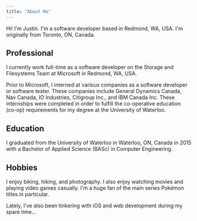 ```yaml
---
title: "About Me"
---
```


Hi! I'm Justin. I'm a software developer based in Redmond, WA, USA. I'm
originally from Toronto, ON, Canada.

## Professional
I currently work full-time as a software developer on the Storage and
Filesystems Team at Microsoft in Redmond, WA, USA.

Prior to Microsoft, I interned at various companies as a software developer or
software tester. These companies include General Dynamics Canada, Nav Canada,
IO Industries, Citigroup Inc., and IBM Canada Inc. These internships were
completed in order to fulfill the co-operative education (co-op) requirements
for my degree at the University of Waterloo.

## Education
I graduated from the University of Waterloo in Waterloo, ON, Canada in 2015
with a Bachelor of Applied Science (BASc) in Computer Engineering.

## Hobbies
I enjoy biking, hiking, and photography. I also enjoy watching movies and
playing video games casually. I'm a huge fan of the main series Pokémon titles
in particular.

Lately, I've also been tinkering with iOS and web development during my spare
time...